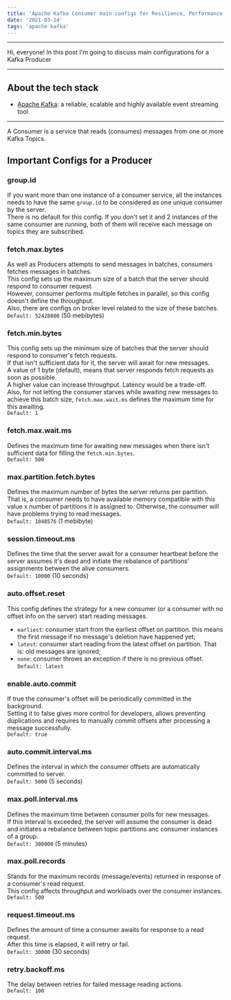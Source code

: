 ```yaml
---
title: 'Apache Kafka Consumer main configs for Resilience, Performance and Consistency'
date: '2021-03-24'
tags: 'apache kafka'
---
```


---
Hi, everyone!
In this post I'm going to discuss main configurations for a Kafka Producer

---

## About the tech stack
- [Apache Kafka](https://kafka.apache.org/): a reliable, scalable and highly available event streaming tool.

---

A Consumer is a service that reads (consumes) messages from one or more Kafka Topics.  

## Important Configs for a Producer

### group.id
If you want more than one instance of a consumer service, all the instances needs to have the same `group.id` to be considered as one unique consumer by the server.  
There is no default for this config. If you don't set it and 2 instances of the same consumer are running, both of them will receive each message on topics they are subscribed.

### fetch.max.bytes
As well as Producers attempts to send messages in batches, consumers fetches messages in batches.  
This config sets up the maximum size of a batch that the server should respond to consumer request.  
However, consumer performs multiple fetches in parallel, so this config doesn't define the throughput.  
Also, there are configs on broker level related to the size of these batches.  
`Default: 52428800` (50 mebibytes)

### fetch.min.bytes
This config sets up the minimum size of batches that the server should respond to consumer's fetch requests.  
If that isn't sufficient data for it, the server will await for new messages.  
A value of 1 byte (default), means that server responds fetch requests as soon as possible.  
A higher value can increase throughput. Latency would be a trade-off.  
Also, for not letting the consumer starves while awaiting new messages to achieve this batch size, `fetch.max.wait.ms` defines the maximum time for this awaiting.  
`Default: 1`

### fetch.max.wait.ms
Defines the maximum time for awaiting new messages when there isn't sufficient data for filling the `fetch.min.bytes`.  
`Default: 500`

### max.partition.fetch.bytes
Defines the maximum number of bytes the server returns per partition.  
That is, a consumer needs to have available memory compatible with this value x number of partitions it is assigned to. Otherwise, the consumer will have problems trying to read messages.  
`Default: 1048576` (1 mebibyte)

### session.timeout.ms
Defines the time that the server await for a consumer heartbeat before the server assumes it's 
dead and initiate the rebalance of partitions' assignments between the alive consumers.  
`Default: 10000` (10 seconds)

### auto.offset.reset
This config defines the strategy for a new consumer (or a consumer with no offset info on the server) start reading messages.  
- `earliest`: consumer start from the earliest offset on partition. this means the first message if no message's deletion have happened yet;
- `latest`: consumer start reading from the latest offset on partition. That is: old messages are ignored;
- `none`: consumer throws an exception if there is no previous offset.  
`Default: latest`

### enable.auto.commit
If true the consumer's offset will be periodically committed in the background.  
Setting it to false gives more control for developers, allows preventing duplications and requires to manually commit offsets after processing a message successfully.  
`Default: true`

### auto.commit.interval.ms
Defines the interval in which the consumer offsets are automatically committed to server.  
`Default: 5000` (5 seconds)

### max.poll.interval.ms
Defines the maximum time between consumer polls for new messages.  
If this interval is exceeded, the server will assume the consumer is dead and initiates a rebalance between topic partitions anc consumer instances of a group.  
`Default: 300000` (5 minutes)

### max.poll.records
Stands for the maximum records (message/events) returned in response of a consumer's read request.  
This config affects throughput and workloads over the consumer instances.  
`Default: 500`

### request.timeout.ms
Defines the amount of time a consumer awaits for response to a read request.  
After this time is elapsed, it will retry or fail.    
`Default: 30000` (30 seconds)

### retry.backoff.ms
The delay between retries for failed message reading actions.  
`Default: 100`

